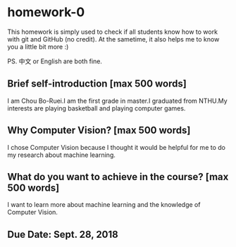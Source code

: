 # homework-0
This homework is simply used to check if all students know how to work with git and GitHub (no credit).
At the sametime, it also helps me to know you a little bit more :)

PS. 中文 or English are both fine.

## Brief self-introduction [max 500 words]
I am Chou Bo-Ruei.I am the first grade in master.I graduated from NTHU.My interests are playing basketball and playing computer games.
## Why Computer Vision? [max 500 words]
I chose Computer Vision because I thought it would be helpful for me to do my research about machine learning.
## What do you want to achieve in the course? [max 500 words]
I want to learn more about machine learning and the knowledge of Computer Vision.
## Due Date: Sept. 28, 2018
